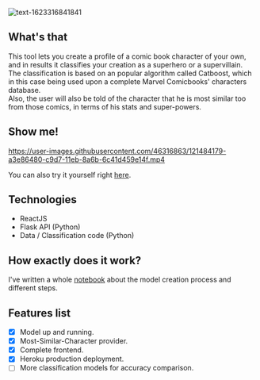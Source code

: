 
![text-1623316841841](https://user-images.githubusercontent.com/46316863/121499802-6212ea80-c9e6-11eb-8987-f05ad174640b.png)
## What's that
This tool lets you create a profile of a comic book character of your own, and in results it classifies your creation as a superhero or a supervillain.
<br/> The classification is based on an popular algorithm called Catboost, which in this case being used upon a complete Marvel Comicbooks' characters database.
<br/> Also, the user will also be told of the character that he is most similar too from those comics, in terms of his stats and super-powers.

## Show me!

https://user-images.githubusercontent.com/46316863/121484179-a3e86480-c9d7-11eb-8a6b-6c41d459e14f.mp4

You can also try it yourself right <a href="http://marvel-ai.herokuapp.com">here</a>.

## Technologies
- ReactJS
- Flask API (Python)
- Data / Classification code (Python)

## How exactly does it work?
I've written a whole <a href="https://github.com/YotamNHL/marvel-classifier/blob/master/main.ipynb">notebook</a> about the model creation process and different steps.

## Features list
- [x] Model up and running.
- [x] Most-Similar-Character provider.
- [x] Complete frontend.
- [x] Heroku production deployment.
- [ ] More classification models for accuracy comparison.
